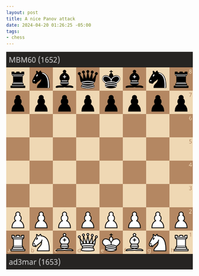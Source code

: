 ```yaml
--- 
layout: post
title: A nice Panov attack
date: 2024-04-20 01:26:25 -05:00
tags:
- chess
---
```

![game][1]

[1]: /blog/panov-attack.gif
